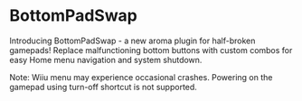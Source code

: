 # BottomPadSwap
Introducing BottomPadSwap - a new aroma plugin for half-broken gamepads! Replace malfunctioning bottom buttons with custom combos for easy Home menu navigation and system shutdown. 

Note: Wiiu menu may experience occasional crashes. Powering on the gamepad using turn-off shortcut is not supported. 
